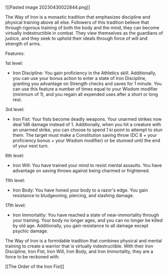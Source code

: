 ![[Pasted image 20230430022844.png]]

The Way of Iron is a monastic tradition that emphasizes discipline and physical training above all else. Followers of this tradition believe that through rigorous training of both the body and the mind, they can become virtually indestructible in combat. They view themselves as the guardians of justice, and they seek to uphold their ideals through force of will and strength of arms.

Features:

1st level:

-   Iron Discipline: You gain proficiency in the Athletics skill. Additionally, you can use your bonus action to enter a state of Iron Discipline, granting you advantage on Strength checks and saves for 1 minute. You can use this feature a number of times equal to your Wisdom modifier (minimum of 1), and you regain all expended uses after a short or long rest.

3rd level:

-   Iron Fist: Your fists become deadly weapons. Your unarmed strikes now deal 1d6 damage instead of 1. Additionally, when you hit a creature with an unarmed strike, you can choose to spend 1 ki point to attempt to stun them. The target must make a Constitution saving throw (DC 8 + your proficiency bonus + your Wisdom modifier) or be stunned until the end of your next turn.

6th level:

-   Iron Will: You have trained your mind to resist mental assaults. You have advantage on saving throws against being charmed or frightened.

11th level:

-   Iron Body: You have honed your body to a razor's edge. You gain resistance to bludgeoning, piercing, and slashing damage.

17th level:

-   Iron Immortality: You have reached a state of near-immortality through your training. Your body no longer ages, and you can no longer be killed by old age. Additionally, you gain resistance to all damage except psychic damage.

The Way of Iron is a formidable tradition that combines physical and mental training to create a warrior that is virtually indestructible. With their Iron Discipline, Iron Fist, Iron Will, Iron Body, and Iron Immortality, they are a force to be reckoned with.

[[The Order of the Iron Fist]]
